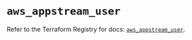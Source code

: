 # `aws_appstream_user`

Refer to the Terraform Registry for docs: [`aws_appstream_user`](https://registry.terraform.io/providers/hashicorp/aws/5.94.1/docs/resources/appstream_user).
